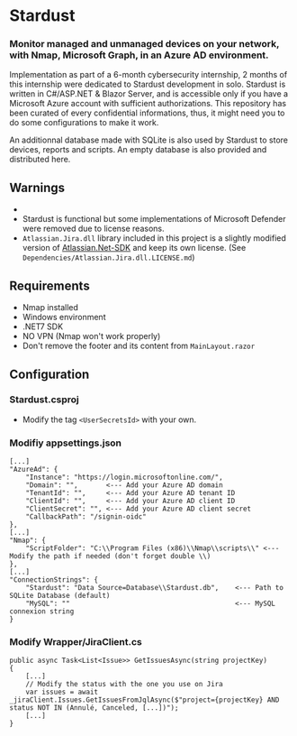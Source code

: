 # Stardust
### Monitor managed and unmanaged devices on your network, with Nmap, Microsoft Graph, in an Azure AD environment.

Implementation as part of a 6-month cybersecurity internship, 2 months of this internship were dedicated to Stardust development in solo.
Stardust is written in C#/ASP.NET & Blazor Server, and is accessible only if you have a Microsoft Azure account with sufficient authorizations.
This repository has been curated of every confidential informations, thus, it might need you to do some configurations to make it work.

An additionnal database made with SQLite is also used by Stardust to store devices, reports and scripts.
An empty database is also provided and distributed here.

## Warnings
- 
- Stardust is functional but some implementations of Microsoft Defender were removed due to license reasons.
- `Atlassian.Jira.dll` library included in this project is a slightly modified version of [Atlassian.Net-SDK](https://github.com/kalhorim/Atlassian.Net-SDK) and keep its own license. (See `Dependencies/Atlassian.Jira.dll.LICENSE.md`)

## Requirements

- Nmap installed
- Windows environment
- .NET7 SDK
- NO VPN (Nmap won't work properly)
- Don't remove the footer and its content from `MainLayout.razor`

## Configuration

### Stardust.csproj
- Modify the tag `<UserSecretsId>` with your own.

### Modifiy appsettings.json

```
[...]
"AzureAd": {
    "Instance": "https://login.microsoftonline.com/",
    "Domain": "",       <--- Add your Azure AD domain
    "TenantId": "",     <--- Add your Azure AD tenant ID
    "ClientId": "",     <--- Add your Azure AD client ID
    "ClientSecret": "", <--- Add your Azure AD client secret
    "CallbackPath": "/signin-oidc"
},
[...]
"Nmap": {
    "ScriptFolder": "C:\\Program Files (x86)\\Nmap\\scripts\\" <--- Modify the path if needed (don't forget double \\)
},
[...]
"ConnectionStrings": {
    "Stardust": "Data Source=Database\\Stardust.db",    <--- Path to SQLite Database (default)
    "MySQL": ""                                         <--- MySQL connexion string
}
```

### Modify Wrapper/JiraClient.cs

```
public async Task<List<Issue>> GetIssuesAsync(string projectKey)
{
    [...]
    // Modify the status with the one you use on Jira
    var issues = await _jiraClient.Issues.GetIssuesFromJqlAsync($"project={projectKey} AND status NOT IN (Annulé, Canceled, [...])");
    [...]
}
```

